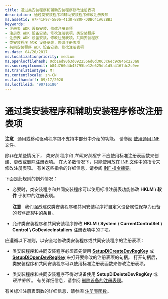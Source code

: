 ```yaml
---
title: 通过类安装程序和辅助安装程序修改注册表项
description: 通过类安装程序和辅助安装程序修改注册表项
ms.assetid: A7F41F97-5E06-41d8-B80F-DDBC41A62BB3
keywords:
- 注册表 WDK 设备安装，修改注册表项
- 注册表 WDK 设备安装，修改注册表项，类安装程序
- 注册表 WDK 设备安装，修改注册表项，共同安装程序
- 类安装程序 WDK 设备安装，修改注册表项
- 共同安装程序 WDK 设备安装，修改注册表项
ms.date: 04/20/2017
ms.localizationpriority: medium
ms.openlocfilehash: 0cb1ed90b3d0922566d0d3063c6ec9c846c223a8
ms.sourcegitcommit: b84d760d4b45795be12e625db1d5a4167dc2c9ee
ms.translationtype: MT
ms.contentlocale: zh-CN
ms.lasthandoff: 09/17/2020
ms.locfileid: "90716180"
---
```

# <a name="modifying-registry-keys-by-class-installers-and-co-installers"></a>通过类安装程序和辅助安装程序修改注册表项


**注意**   通用或移动驱动程序包不支持本部分中介绍的功能。 请参阅 [使用通用 INF 文件](using-a-universal-inf-file.md)。

 

除非在某些情况下， *类安装* 程序和 *共同安装程序* 不应使用标准注册表函数来创建、更改或删除注册表项。 在大多数情况下，只能使用放在 [INF 文件](overview-of-inf-files.md)中的指令来修改注册表项。 有关这些指令的详细信息，请参阅 [INF 指令摘要](summary-of-inf-directives.md)。

下面是此规则的例外情况：

-   必要时，类安装程序和共同安装程序可以使用标准注册表功能修改 **HKLM \\ 软件** 子树中的注册表项。

    **注意**   我们强烈建议类安装程序和共同安装程序将自定义设备属性保存为设备的*软件密钥*中的条目。

     

-   允许类安装程序和共同安装程序修改 **HKLM \\ System \\ CurrentControlSet \\ Control \\ CoDeviceInstallers** 注册表项中的子项。

应遵循以下准则，以安全地修改类安装程序或共同安装程序的注册表项：

-   类安装程序和共同安装程序必须首先使用 [**SetupDiCreateDevRegKey**](/windows/win32/api/setupapi/nf-setupapi-setupdicreatedevregkeya) 或 [**SetupDiOpenDevRegKey**](/windows/win32/api/setupapi/nf-setupapi-setupdiopendevregkey) 来打开要修改的注册表项的句柄。 打开句柄后，类安装程序和共同安装程序可以使用标准注册表函数来修改注册表项。

-   类安装程序和共同安装程序不得对设备使用 **SetupDiDeleteDevRegKey** 或 *硬件密钥* 。 有关详细信息，请参阅 [删除设备的注册表项](deleting-the-registry-keys-of-a-device.md)。

有关标准注册表函数的详细信息，请参阅 [注册表函数](https://go.microsoft.com/fwlink/p/?linkid=194529)。

 

